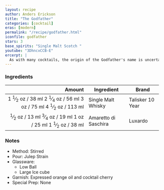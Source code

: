 ```yaml
---
layout: recipe
author: Anders Erickson
title: "The Godfather"
categories: [cocktail]
eras: [modern]
permalink: "/recipe/godfather.html"
iconfile: godfather
stars: 3
base_spirits: "Single Malt Scotch "
youtube: "3DhncxCCB-E"
ercerpt: |
  As with many cocktails, the origin of the Godfather's name is uncertain. The amaretto brand Disaronno claims the drink was the favorite cocktail of American actor Marlon Brando, known for playing the titular character in the popular American film adaptation of Mario Puzo's The Godfather, which prominently features the Italian mob. This may be an allusion to the cocktail's prominent use of amaretto, an Italian liqueur. This drink was also a favorite of the Rat Pack.
---
```


### Ingredients

| Amount | Ingredient           | Brand            |
| -----: | -------------------- | ---------------- |
| <span class="onex active">1 <sup>1</sup>&frasl;<sub>2</sub> oz  / 38 ml</span> <span class="onehalfx">2 <sup>1</sup>&frasl;<sub>4</sub> oz  / 56 ml</span> <span class="twox">3 oz  / 75 ml</span> <span class="threex">4 <sup>1</sup>&frasl;<sub>2</sub> oz  / 113 ml</span>| Single Malt Whisky   | Talisker 10 Year |
| <span class="onex active"> <sup>1</sup>&frasl;<sub>2</sub> oz  / 13 ml</span> <span class="onehalfx"> <sup>3</sup>&frasl;<sub>4</sub> oz  / 19 ml</span> <span class="twox">1 oz  / 25 ml</span> <span class="threex">1 <sup>1</sup>&frasl;<sub>2</sub> oz  / 38 ml</span>| Amaretto di Saschira | Luxardo          |

### Notes

- Method: Stirred
- Pour: Julep Strain
- Glassware:
  - Low Ball
  - Large Ice cube
- Garnish: Expressed orange oil and cocktail cherry
- Special Prep: None

    
<script type="application/ld+json">
{
  "@context": "https://schema.org",
  "@type": "Recipe",
  "author": "{{ page.author }}",
  "description": "{{ page.excerpt | strip_html | replace: '"', "'" }}",
  "image": "{% for ingredient in site.data[page.iconfile].images.ingredient limit: 1 %}{{ ingredient.url }}{% endfor %}",
  "recipeIngredient": [  "1.5 oz Single Malt Whisky",
  "0.5 oz Amaretto di Saschira"],
  "name": "{{ page.title }}",
  "recipeInstructions": "  {
    '': 'HowToStep',
    'text': '- Method: Stirred
'
  },  {
    '': 'HowToStep',
    'text': '- Pour: Julep Strain
'
  },  {
    '': 'HowToStep',
    'text': '- Glassware:
'
  },  {
    '': 'HowToStep',
    'text': '  - Low Ball
'
  },  {
    '': 'HowToStep',
    'text': '  - Large Ice cube
'
  },  {
    '': 'HowToStep',
    'text': '- Garnish: Expressed orange oil and cocktail cherry
'
  },  {
    '': 'HowToStep',
    'text': '- Special Prep: None
'
  }",
  "recipeYield": "1 cocktail",
  "recipeCategory": "cocktail"
}
</script>

    